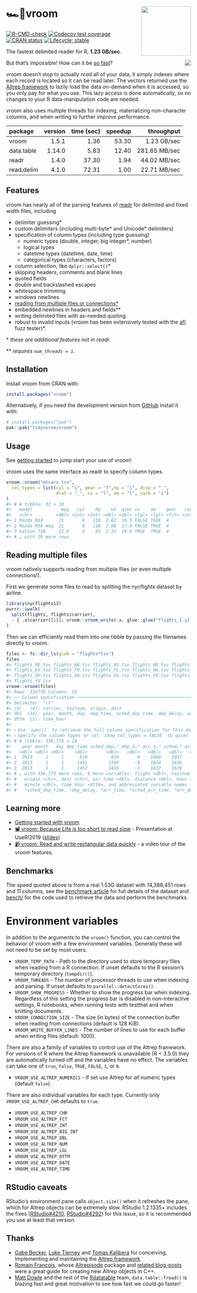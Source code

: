 
<!-- README.md is generated from README.Rmd. Please edit that file -->

# 🏎💨vroom <a href='https:/vroom.r-lib.org'><img src='man/figures/logo.png' align="right" height="135" /></a>

<!-- badges: start -->

[![R-CMD-check](https://github.com/tidyverse/vroom/actions/workflows/R-CMD-check.yaml/badge.svg)](https://github.com/tidyverse/vroom/actions/workflows/R-CMD-check.yaml)
[![Codecov test
coverage](https://codecov.io/gh/tidyverse/vroom/branch/main/graph/badge.svg)](https://app.codecov.io/gh/tidyverse/vroom?branch=main)
[![CRAN
status](https://www.r-pkg.org/badges/version/vroom)](https://cran.r-project.org/package=vroom)
[![Lifecycle:
stable](https://img.shields.io/badge/lifecycle-stable-brightgreen.svg)](https://lifecycle.r-lib.org/articles/stages.html#stable)
<!-- badges: end -->

The fastest delimited reader for R, **1.23 GB/sec**.

<img src="https://raw.githubusercontent.com/tidyverse/vroom/main/img/taylor.gif" align="right" />

But that’s impossible! How can it be [so
fast](https://vroom.r-lib.org/articles/benchmarks.html)?

vroom doesn’t stop to actually *read* all of your data, it simply
indexes where each record is located so it can be read later. The
vectors returned use the [Altrep
framework](https://svn.r-project.org/R/branches/ALTREP/ALTREP.html) to
lazily load the data on-demand when it is accessed, so you only pay for
what you use. This lazy access is done automatically, so no changes to
your R data-manipulation code are needed.

vroom also uses multiple threads for indexing, materializing
non-character columns, and when writing to further improve performance.

| package    | version | time (sec) | speedup |    throughput |
|:-----------|--------:|-----------:|--------:|--------------:|
| vroom      |   1.5.1 |       1.36 |   53.30 |   1.23 GB/sec |
| data.table |  1.14.0 |       5.83 |   12.40 | 281.65 MB/sec |
| readr      |   1.4.0 |      37.30 |    1.94 |  44.02 MB/sec |
| read.delim |   4.1.0 |      72.31 |    1.00 |  22.71 MB/sec |

## Features

vroom has nearly all of the parsing features of
[readr](https://readr.tidyverse.org) for delimited and fixed width
files, including

- delimiter guessing\*
- custom delimiters (including multi-byte\* and Unicode\* delimiters)
- specification of column types (including type guessing)
  - numeric types (double, integer, big integer\*, number)
  - logical types
  - datetime types (datetime, date, time)
  - categorical types (characters, factors)
- column selection, like `dplyr::select()`\*
- skipping headers, comments and blank lines
- quoted fields
- double and backslashed escapes
- whitespace trimming
- windows newlines
- [reading from multiple files or
  connections\*](#reading-multiple-files)
- embedded newlines in headers and fields\*\*
- writing delimited files with as-needed quoting.
- robust to invalid inputs (vroom has been extensively tested with the
  [afl](https://lcamtuf.coredump.cx/afl/) fuzz tester)\*.

\* *these are additional features not in readr.*

\*\* *requires `num_threads = 1`.*

## Installation

Install vroom from CRAN with:

``` r
install.packages("vroom")
```

Alternatively, if you need the development version from
[GitHub](https://github.com/) install it with:

``` r
# install.packages("pak")
pak::pak("tidyverse/vroom")
```

## Usage

See [getting started](https://vroom.r-lib.org/articles/vroom.html) to
jump start your use of vroom!

vroom uses the same interface as readr to specify column types.

``` r
vroom::vroom("mtcars.tsv",
  col_types = list(cyl = "i", gear = "f",hp = "i", disp = "_",
                   drat = "_", vs = "l", am = "l", carb = "i")
)
#> # A tibble: 32 × 10
#>   model           mpg   cyl    hp    wt  qsec vs    am    gear   carb
#>   <chr>         <dbl> <int> <int> <dbl> <dbl> <lgl> <lgl> <fct> <int>
#> 1 Mazda RX4      21       6   110  2.62  16.5 FALSE TRUE  4         4
#> 2 Mazda RX4 Wag  21       6   110  2.88  17.0 FALSE TRUE  4         4
#> 3 Datsun 710     22.8     4    93  2.32  18.6 TRUE  TRUE  4         1
#> # … with 29 more rows
```

## Reading multiple files

vroom natively supports reading from multiple files (or even multiple
connections!).

First we generate some files to read by splitting the nycflights dataset
by airline.

``` r
library(nycflights13)
purrr::iwalk(
  split(flights, flights$carrier),
  ~ { .x$carrier[[1]]; vroom::vroom_write(.x, glue::glue("flights_{.y}.tsv"), delim = "\t") }
)
```

Then we can efficiently read them into one tibble by passing the
filenames directly to vroom.

``` r
files <- fs::dir_ls(glob = "flights*tsv")
files
#> flights_9E.tsv flights_AA.tsv flights_AS.tsv flights_B6.tsv flights_DL.tsv 
#> flights_EV.tsv flights_F9.tsv flights_FL.tsv flights_HA.tsv flights_MQ.tsv 
#> flights_OO.tsv flights_UA.tsv flights_US.tsv flights_VX.tsv flights_WN.tsv 
#> flights_YV.tsv
vroom::vroom(files)
#> Rows: 336776 Columns: 19
#> ── Column specification ────────────────────────────────────────────────────────
#> Delimiter: "\t"
#> chr   (4): carrier, tailnum, origin, dest
#> dbl  (14): year, month, day, dep_time, sched_dep_time, dep_delay, arr_time, ...
#> dttm  (1): time_hour
#> 
#> ℹ Use `spec()` to retrieve the full column specification for this data.
#> ℹ Specify the column types or set `show_col_types = FALSE` to quiet this message.
#> # A tibble: 336,776 × 19
#>    year month   day dep_time sched_dep…¹ dep_d…² arr_t…³ sched…⁴ arr_d…⁵ carrier
#>   <dbl> <dbl> <dbl>    <dbl>       <dbl>   <dbl>   <dbl>   <dbl>   <dbl> <chr>  
#> 1  2013     1     1      810         810       0    1048    1037      11 9E     
#> 2  2013     1     1     1451        1500      -9    1634    1636      -2 9E     
#> 3  2013     1     1     1452        1455      -3    1637    1639      -2 9E     
#> # … with 336,773 more rows, 9 more variables: flight <dbl>, tailnum <chr>,
#> #   origin <chr>, dest <chr>, air_time <dbl>, distance <dbl>, hour <dbl>,
#> #   minute <dbl>, time_hour <dttm>, and abbreviated variable names
#> #   ¹​sched_dep_time, ²​dep_delay, ³​arr_time, ⁴​sched_arr_time, ⁵​arr_delay
```

## Learning more

- [Getting started with
  vroom](https://vroom.r-lib.org/articles/vroom.html)
- [📽 vroom: Because Life is too short to read
  slow](https://www.youtube.com/watch?v=RA9AjqZXxMU&t=10s) -
  Presentation at UseR!2019
  ([slides](https://speakerdeck.com/jimhester/vroom))
- [📹 vroom: Read and write rectangular data
  quickly](https://www.youtube.com/watch?v=ZP_y5eaAc60) - a video tour
  of the vroom features.

## Benchmarks

The speed quoted above is from a real 1.53G dataset with 14,388,451 rows
and 11 columns, see the [benchmark
article](https://vroom.r-lib.org/articles/benchmarks.html) for full
details of the dataset and
[bench/](https://github.com/tidyverse/vroom/tree/main/inst/bench) for
the code used to retrieve the data and perform the benchmarks.

# Environment variables

In addition to the arguments to the `vroom()` function, you can control
the behavior of vroom with a few environment variables. Generally these
will not need to be set by most users.

- `VROOM_TEMP_PATH` - Path to the directory used to store temporary
  files when reading from a R connection. If unset defaults to the R
  session’s temporary directory (`tempdir()`).
- `VROOM_THREADS` - The number of processor threads to use when indexing
  and parsing. If unset defaults to `parallel::detectCores()`.
- `VROOM_SHOW_PROGRESS` - Whether to show the progress bar when
  indexing. Regardless of this setting the progress bar is disabled in
  non-interactive settings, R notebooks, when running tests with
  testthat and when knitting documents.
- `VROOM_CONNECTION_SIZE` - The size (in bytes) of the connection buffer
  when reading from connections (default is 128 KiB).
- `VROOM_WRITE_BUFFER_LINES` - The number of lines to use for each
  buffer when writing files (default: 1000).

There are also a family of variables to control use of the Altrep
framework. For versions of R where the Altrep framework is unavailable
(R \< 3.5.0) they are automatically turned off and the variables have no
effect. The variables can take one of `true`, `false`, `TRUE`, `FALSE`,
`1`, or `0`.

- `VROOM_USE_ALTREP_NUMERICS` - If set use Altrep for *all* numeric
  types (default `false`).

There are also individual variables for each type. Currently only
`VROOM_USE_ALTREP_CHR` defaults to `true`.

- `VROOM_USE_ALTREP_CHR`
- `VROOM_USE_ALTREP_FCT`
- `VROOM_USE_ALTREP_INT`
- `VROOM_USE_ALTREP_BIG_INT`
- `VROOM_USE_ALTREP_DBL`
- `VROOM_USE_ALTREP_NUM`
- `VROOM_USE_ALTREP_LGL`
- `VROOM_USE_ALTREP_DTTM`
- `VROOM_USE_ALTREP_DATE`
- `VROOM_USE_ALTREP_TIME`

## RStudio caveats

RStudio’s environment pane calls `object.size()` when it refreshes the
pane, which for Altrep objects can be extremely slow. RStudio 1.2.1335+
includes the fixes
([RStudio#4210](https://github.com/rstudio/rstudio/pull/4210),
[RStudio#4292](https://github.com/rstudio/rstudio/pull/4292)) for this
issue, so it is recommended you use at least that version.

## Thanks

- [Gabe Becker](https://twitter.com/groundwalkergmb), [Luke
  Tierney](https://homepage.divms.uiowa.edu/~luke/) and [Tomas
  Kalibera](https://github.com/kalibera) for conceiving, Implementing
  and maintaining the [Altrep
  framework](https://svn.r-project.org/R/branches/ALTREP/ALTREP.html)
- [Romain François](https://twitter.com/romain_francois), whose
  [Altrepisode](https://web.archive.org/web/20200315075838/https://purrple.cat/blog/2018/10/14/altrep-and-cpp/)
  package and [related
  blog-posts](https://web.archive.org/web/20200315075838/https://purrple.cat/blog/2018/10/14/altrep-and-cpp/)
  were a great guide for creating new Altrep objects in C++.
- [Matt Dowle](https://twitter.com/mattdowle) and the rest of the
  [Rdatatable](https://github.com/Rdatatable) team,
  `data.table::fread()` is blazing fast and great motivation to see how
  fast we could go faster!
